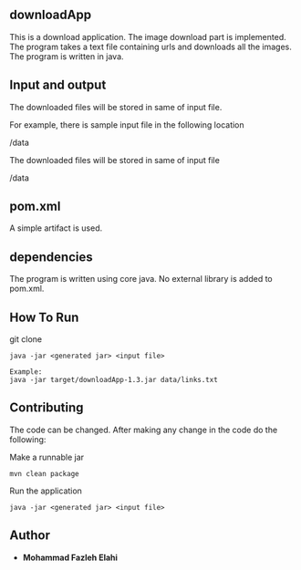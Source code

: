 
## downloadApp

This is a download application. The image download part is implemented. 
The program takes a text file containing urls and downloads all the images.
The program is written in java.


## Input and output

The downloaded files will be stored in same of input file.


For example, there is sample input file in the following location

/data

The downloaded files will be stored in same of input file

/data

## pom.xml
A simple artifact is used.

## dependencies
The program is written using core java. No external library is added to pom.xml.


## How To Run 

git clone <project url>
```
java -jar <generated jar> <input file>

Example:
java -jar target/downloadApp-1.3.jar data/links.txt
```

## Contributing

The code can be changed. After making any change in the code do the following:

Make a runnable jar
```
mvn clean package
```

Run the application
```
java -jar <generated jar> <input file>
```

## Author

* **Mohammad Fazleh Elahi**

